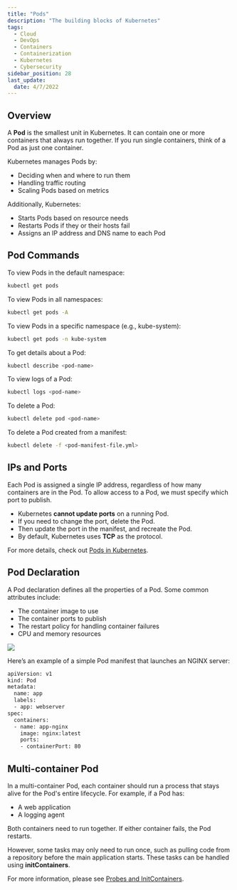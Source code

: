 ```yaml
---
title: "Pods"
description: "The building blocks of Kubernetes"
tags:
  - Cloud
  - DevOps
  - Containers
  - Containerization
  - Kubernetes
  - Cybersecurity
sidebar_position: 28
last_update:
  date: 4/7/2022
---
```



## Overview

A **Pod** is the smallest unit in Kubernetes. It can contain one or more containers that always run together. If you run single containers, think of a Pod as just one container.

Kubernetes manages Pods by:

- Deciding when and where to run them
- Handling traffic routing
- Scaling Pods based on metrics

Additionally, Kubernetes:

- Starts Pods based on resource needs
- Restarts Pods if they or their hosts fail
- Assigns an IP address and DNS name to each Pod

## Pod Commands

To view Pods in the default namespace:

```bash
kubectl get pods
```

To view Pods in all namespaces:

```bash
kubectl get pods -A
```

To view Pods in a specific namespace (e.g., kube-system):

```bash
kubectl get pods -n kube-system
```

To get details about a Pod:

```bash
kubectl describe <pod-name>
```

To view logs of a Pod:

```bash
kubectl logs <pod-name>
```

To delete a Pod:

```bash
kubectl delete pod <pod-name>
```

To delete a Pod created from a manifest:

```bash
kubectl delete -f <pod-manifest-file.yml>
```


## IPs and Ports

Each Pod is assigned a single IP address, regardless of how many containers are in the Pod. To allow access to a Pod, we must specify which port to publish.

- Kubernetes **cannot update ports** on a running Pod. 
- If you need to change the port, delete the Pod.
- Then update the port in the manifest, and recreate the Pod.
- By default, Kubernetes uses **TCP** as the protocol.

For more details, check out [Pods in Kubernetes](https://kubernetes.io/docs/concepts/workloads/pods/).


## Pod Declaration

A Pod declaration defines all the properties of a Pod. Some common attributes include:

- The container image to use
- The container ports to publish
- The restart policy for handling container failures
- CPU and memory resources

<div class='img-center'>

![](/img/docs/theory-podsdeclaration.png)

</div>

Here’s an example of a simple Pod manifest that launches an NGINX server:

```bash
apiVersion: v1
kind: Pod
metadata:
  name: app
  labels:
  - app: webserver
spec:
  containers:
  - name: app-nginx
    image: nginx:latest
    ports:
    - containerPort: 80
```


## Multi-container Pod

In a multi-container Pod, each container should run a process that stays alive for the Pod's entire lifecycle. For example, if a Pod has:

- A web application
- A logging agent

Both containers need to run together. If either container fails, the Pod restarts.

However, some tasks may only need to run once, such as pulling code from a repository before the main application starts. These tasks can be handled using **initContainers**.

For more information, please see [Probes and InitContainers](/docs/015-Containerization/020-Kubernetes/040-Probes-and-MultiContainer-Pods.md).


 

 
